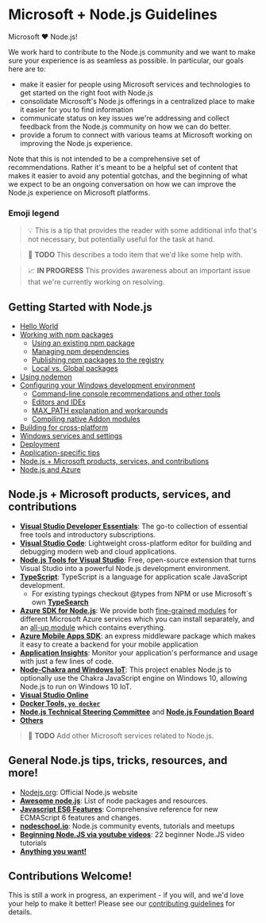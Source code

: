 # Microsoft + Node.js Guidelines
Microsoft :heart: Node.js!

We work hard to contribute to the Node.js community and we want to make sure your experience is as seamless as possible. In particular, our goals here are to:
* make it easier for people using Microsoft services and technologies to get started on the right foot with Node.js
* consolidate Microsoft's Node.js offerings in a centralized place to make it easier for you to find information
* communicate status on key issues we're addressing and collect feedback from the Node.js community on how we can do better.
* provide a forum to connect with various teams at Microsoft working on improving the Node.js experience.

Note that this is not intended to be a comprehensive set of recommendations. Rather it's meant to be a helpful set of content that makes it easier to avoid any potential gotchas, and the beginning of what we expect to be an ongoing conversation on how we can improve the Node.js experience on Microsoft platforms.

### Emoji legend

> :bulb: This is a tip that provides the reader with some additional info that's not necessary, but potentially useful for the task at hand.

> :triangular_flag_on_post: **TODO** This describes a todo item that we'd like some help with.

> :chart_with_upwards_trend: **IN PROGRESS** This provides awareness about an important issue that we're currently working on resolving.

## Getting Started with Node.js
* [Hello World](getting-started.md)
* [Working with npm packages](getting-started.md#working-with-npm-packages)
  * [Using an existing npm package](getting-started.md#using-an-existing-npm-package)
  * [Managing npm dependencies](getting-started.md#managing-npm-dependencies)
  * [Publishing npm packages to the registry](getting-started.md#publishing-npm-packages-to-the-registry)
  * [Local vs. Global packages](getting-started.md#local-vs-global-packages)
* [Using nodemon](getting-started.md#using-nodemon)
* [Configuring your Windows development environment](windows-environment.md#configuring-your-windows-development-environment)
  * [Command-line console recommendations and other tools](windows-environment.md#command-line-console-and-other-useful-tools)
  * [Editors and IDEs](windows-environment.md#editors-and-ides)
  * [MAX_PATH explanation and workarounds](windows-environment.md#max_path-explanation-and-workarounds)
  * [Compiling native Addon modules](windows-environment.md#compiling-native-addon-modules)
* [Building for cross-platform](building-for-cross-platform.md)
* [Windows services and settings](windows-services-and-settings.md)
* [Deployment](deployment.md)
* [Application-specific tips](application-tips.md)
* [Node.js + Microsoft products, services, and contributions](README.md#nodejs--microsoft-products-services-and-contributions)
* [Node.js and Azure](azure.md)

## Node.js + Microsoft products, services, and contributions
* [**Visual Studio Developer Essentials**](https://www.visualstudio.com/products/visual-studio-dev-essentials-vs): The go-to collection of essential free tools and introductory subscriptions.
* [**Visual Studio Code**](https://code.visualstudio.com/): Lightweight cross-platform editor for building and debugging modern web and cloud applications.
* [**Node.js Tools for Visual Studio**](https://www.visualstudio.com/features/node-js-vs): Free, open-source extension that turns Visual Studio into a powerful Node.js development environment.
* [**TypeScript**](https://www.npmjs.com/package/typescript): TypeScript is a language for application scale JavaScript development.
  * For existing typings checkout @types from NPM or use Microsoft´s own [**TypeSearch**](https://microsoft.github.io/TypeSearch/)
* [**Azure SDK for Node.js**](https://github.com/Azure/azure-sdk-for-node#readme): We provide both [fine-grained modules](https://www.npmjs.com/~windowsazure) for different Microsoft Azure services which you can install separately, and an [all-up module](https://www.npmjs.com/package/azure) which contains everything.
* [**Azure Mobile Apps SDK**](https://github.com/Azure/azure-mobile-apps-node): an express middleware package which makes it easy to create a backend for your mobile application
* [**Application Insights**](https://www.npmjs.com/~msftapplicationinsights): Monitor your application's performance and usage with just a few lines of code.
* [**Node-Chakra and Windows IoT**](https://github.com/Microsoft/node#readme): This project enables Node.js to optionally use the Chakra JavaScript engine on Windows 10, allowing Node.js to run on Windows 10 IoT.
* [**Visual Studio Online**](https://www.npmjs.com/~vsonline)
* [**Docker Tools, `yo docker`**](https://github.com/Microsoft/DockerToolsDocs#yo-docker)
* [**Node.js Technical Steering Committee**](https://nodejs.org/en/foundation/tsc/) and [**Node.js Foundation Board**](https://nodejs.org/en/foundation/board/)
* [**Others**](https://www.npmjs.com/~microsoft)

> :triangular_flag_on_post: **TODO** Add other Microsoft services related to Node.js.


## General Node.js tips, tricks, resources, and more!
* [Nodejs.org](https://nodejs.org): Official Node.js website
* [**Awesome node.js**](https://github.com/sindresorhus/awesome-nodejs): List of node packages and resources.
* [**Javascript ES6 Features**](https://github.com/lukehoban/es6features): Comprehensive reference for new ECMAScript 6 features and changes.
* [**nodeschool.io**](https://nodeschool.io/): Node.js community events, tutorials and meetups
* [**Beginning Node.JS via youtube videos**](https://www.youtube.com/playlist?list=PL6gx4Cwl9DGBMdkKFn3HasZnnAqVjzHn_): 22 beginner Node.JS video tutorials
* [**Anything you want!**](CONTRIBUTING.md)


## Contributions Welcome!
This is still a work in progress, an experiment - if you will, and we'd love your help to make it better! Please see our [contributing guidelines](CONTRIBUTING.md) for details.
